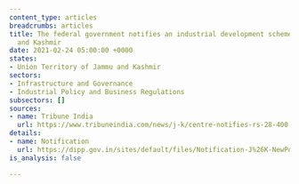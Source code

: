 ```yaml
---
content_type: articles
breadcrumbs: articles
title: The federal government notifies an industrial development scheme for Jammu
  and Kashmir
date: 2021-02-24 05:00:00 +0000
states:
- Union Territory of Jammu and Kashmir
sectors:
- Infrastructure and Governance
- Industrial Policy and Business Regulations
subsectors: []
sources:
- name: Tribune India
  url: https://www.tribuneindia.com/news/j-k/centre-notifies-rs-28-400-cr-jk-industrial-development-scheme-215316
details:
- name: Notification
  url: https://dipp.gov.in/sites/default/files/Notification-J%26K-NewPolicy-23February2021.pdf
is_analysis: false

---
```

